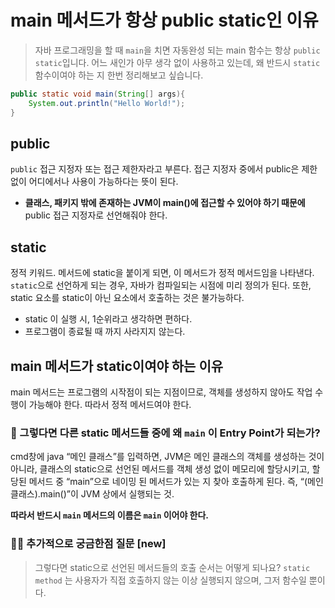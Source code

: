 # main 메서드가 항상 public static인 이유 

> 자바 프로그래밍을 할 때 `main`을 치면 자동완성 되는 main 함수는 항상 `public static`입니다. 어느 새인가 아무 생각 없이 사용하고 있는데, 왜 반드시 `static` 함수이여야 하는 지 한번 정리해보고 싶습니다.
> 

```java
public static void main(String[] args){
	System.out.println("Hello World!");
}
```

## public

`public` 접근 지정자 또는 접근 제한자라고 부른다. 접근 지정자 중에서 public은 제한 없이 어디에서나 사용이 가능하다는 뜻이 된다.

- **클래스, 패키지 밖에 존재하는 JVM이 main()에 접근할 수 있어야 하기 때문에** public 접근 지정자로 선언해줘야 한다.

## static

정적 키워드. 메서드에 static을 붙이게 되면, 이 메서드가 정적 메서드임을 나타낸다. `static`으로 선언하게 되는 경우, 자바가 컴파일되는 시점에 미리 정의가 된다. 또한, static 요소를 static이 아닌 요소에서 호출하는 것은 불가능하다.

- static 이 실행 시, 1순위라고 생각하면 편하다.
- 프로그램이 종료될 때 까지 사라지지 않는다.

## main 메서드가 static이여야 하는 이유

main 메서드는 프로그램의 시작점이 되는 지점이므로, 객체를 생성하지 않아도 작업 수행이 가능해야 한다. 따라서 정적 메서드여야 한다.

### 🤔 그렇다면 다른 static 메서드들 중에 왜 `main` 이 Entry Point가 되는가?

cmd창에 java “메인 클래스”를 입력하면, JVM은 메인 클래스의 객체를 생성하는 것이 아니라, 클래스의 static으로 선언된 메서드를 객체 생성 없이 메모리에 할당시키고, 할당된 메서드 중 “main”으로 네이밍 된 메서드가 있는 지 찾아 호출하게 된다. 즉, “(메인 클래스).main()”이 JVM 상에서 실행되는 것.

**따라서 반드시 `main` 메서드의 이름은 `main` 이어야 한다.**

### 🙋‍♀️ 추가적으로 궁금한점 질문 [new]

> 그렇다면 static으로 선언된 메서드들의 호출 순서는 어떻게 되나요?
`static method` 는 사용자가 직접 호출하지 않는 이상 실행되지 않으며, 그저 함수일 뿐이다.

